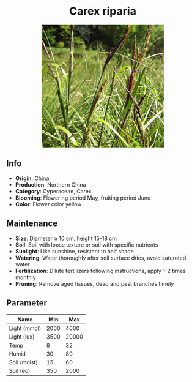 <h1 align='center'>Carex riparia</h1>
<p align="center">
    <img 
        align='center'
        width='320'
        src="../images/carex riparia.png" 
        alt='Carex riparia' />
</p>

## Info

 - **Origin**: China
 - **Production**: Northern China
 - **Category**: Cyperaceae, Carex
 - **Blooming**: Flowering period May, fruiting period June
 - **Color**: Flower color yellow

## Maintenance

 - **Size**: Diameter ≥ 10 cm, height 15-18 cm
 - **Soil**: Soil with loose texture or soil with specific nutrients
 - **Sunlight**: Like sunshine, resistant to half shade
 - **Watering**: Water thoroughly after soil surface dries, avoid saturated water
 - **Fertilization**: Dilute fertilizers following instructions, apply 1-2 times monthly
 - **Pruning**: Remove aged tissues, dead and pest branches timely

## Parameter

| Name         | Min  | Max   |
|--------------|------|-------|
| Light (mmol) | 2000 | 4000  |
| Light (lux)  | 3500 | 20000 |
| Temp         | 8    | 32    |
| Humid        | 30   | 80    |
| Soil (moist) | 15   | 60    |
| Soil (ec)    | 350  | 2000  |